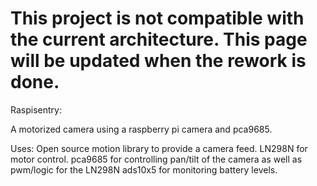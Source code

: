 # This project is not compatible with the current architecture. This page will be updated when the rework is done.


Raspisentry:

A motorized camera using a raspberry pi camera and pca9685.

Uses:
Open source motion library to provide a camera feed.
LN298N for motor control.
pca9685 for controlling pan/tilt of the camera as well as pwm/logic for the LN298N
ads10x5 for monitoring battery levels.
